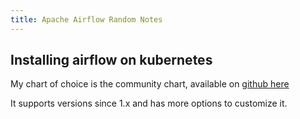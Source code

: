 ```yaml
---
title: Apache Airflow Random Notes
---
```


## Installing airflow on kubernetes

My chart of choice is the community chart, available on [github here](https://github.com/airflow-helm/charts) 

It supports versions since 1.x and has more options to customize it. 

